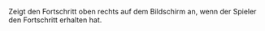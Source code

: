 Zeigt den Fortschritt oben rechts auf dem Bildschirm an, wenn der Spieler den Fortschritt erhalten hat.